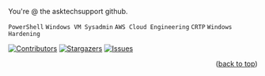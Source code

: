 <!-- Improved compatibility of back to top link: See: https://github.com/othneildrew/Best-README-Template/pull/73 -->
<a id="readme-top"></a>

<!-- ABOUT -->
You're @ the asktechsupport github.

`PowerShell` `Windows VM Sysadmin` `AWS Cloud Engineering` `CRTP` `Windows Hardening`

<!-- PROJECT SHIELDS -->
<!--
*** I'm using markdown "reference style" links for readability.
*** Reference links are enclosed in brackets [ ] instead of parentheses ( ).
*** See the bottom of this document for the declaration of the reference variables
*** for contributors-url, forks-url, etc. This is an optional, concise syntax you may use.
*** https://www.markdownguide.org/basic-syntax/#reference-style-links
-->
[![Contributors][contributors-shield]][contributors-url]
[![Stargazers][stars-shield]][stars-url]
[![Issues][issues-shield]][issues-url]
<!-- [![LinkedIn][linkedin-shield]][linkedin-url] -->

<!-- Here's a blank template to get started: To avoid retyping too much info. Do a search and replace with your text editor for the following: `asktechsupport`, `help`, `twitter_handle`, `linkedin_username`, `help@asktechsupport.co.uk_client`, `help@asktechsupport.co.uk`, `project_title`, `project_description`-->



<!-- MARKDOWN LINKS & IMAGES -->
<!-- https://www.markdownguide.org/basic-syntax/#reference-style-links -->
[contributors-shield]: https://img.shields.io/github/contributors/asktechsupport/help.svg?style=for-the-badge
[contributors-url]: https://github.com/asktechsupport/help/graphs/contributors
[forks-shield]: https://img.shields.io/github/forks/asktechsupport/help.svg?style=for-the-badge
[forks-url]: https://github.com/asktechsupport/help/network/members
[stars-shield]: https://img.shields.io/github/stars/asktechsupport/help.svg?style=for-the-badge
[stars-url]: https://github.com/asktechsupport/help/stargazers
[issues-shield]: https://img.shields.io/github/issues/asktechsupport/help.svg?style=for-the-badge
[issues-url]: https://github.com/asktechsupport/help/issues
[license-shield]: https://img.shields.io/github/license/asktechsupport/help.svg?style=for-the-badge
[license-url]: https://github.com/asktechsupport/help/blob/master/LICENSE.txt
<!-- [linkedin-shield]: https://img.shields.io/badge/-LinkedIn-black.svg?style=for-the-badge&logo=linkedin&colorB=555
[linkedin-url]: https://linkedin.com/in/linkedin_username -->
[product-screenshot]: images/screenshot.png
[Next.js]: https://img.shields.io/badge/next.js-000000?style=for-the-badge&logo=nextdotjs&logoColor=white
[Next-url]: https://nextjs.org/
[React.js]: https://img.shields.io/badge/React-20232A?style=for-the-badge&logo=react&logoColor=61DAFB
[React-url]: https://reactjs.org/
[Vue.js]: https://img.shields.io/badge/Vue.js-35495E?style=for-the-badge&logo=vuedotjs&logoColor=4FC08D
[Vue-url]: https://vuejs.org/
[Angular.io]: https://img.shields.io/badge/Angular-DD0031?style=for-the-badge&logo=angular&logoColor=white
[Angular-url]: https://angular.io/
[Svelte.dev]: https://img.shields.io/badge/Svelte-4A4A55?style=for-the-badge&logo=svelte&logoColor=FF3E00
[Svelte-url]: https://svelte.dev/
[Laravel.com]: https://img.shields.io/badge/Laravel-FF2D20?style=for-the-badge&logo=laravel&logoColor=white
[Laravel-url]: https://laravel.com
[Bootstrap.com]: https://img.shields.io/badge/Bootstrap-563D7C?style=for-the-badge&logo=bootstrap&logoColor=white
[Bootstrap-url]: https://getbootstrap.com
[JQuery.com]: https://img.shields.io/badge/jQuery-0769AD?style=for-the-badge&logo=jquery&logoColor=white
[JQuery-url]: https://jquery.com 


<p align="right">(<a href="#readme-top">back to top</a>)</p>





